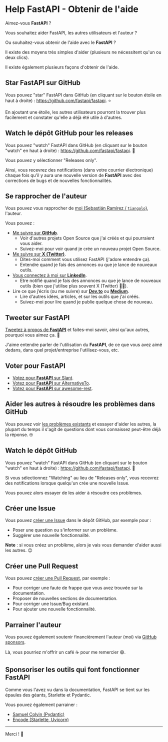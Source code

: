 # Help FastAPI - Obtenir de l'aide

Aimez-vous **FastAPI** ?

Vous souhaitez aider FastAPI, les autres utilisateurs et l'auteur ?

Ou souhaitez-vous obtenir de l'aide avec le **FastAPI** ?

Il existe des moyens très simples d'aider (plusieurs ne nécessitent qu'un ou deux clics).

Il existe également plusieurs façons d'obtenir de l'aide.

## Star **FastAPI** sur GitHub

Vous pouvez "star" FastAPI dans GitHub (en cliquant sur le bouton étoile en haut à droite) : <a href="https://github.com/fastapi/fastapi" class="external-link" target="_blank">https://github.com/fastapi/fastapi</a>. ⭐️

En ajoutant une étoile, les autres utilisateurs pourront la trouver plus facilement et constater qu'elle a déjà été utile à d'autres.

## Watch le dépôt GitHub pour les releases

Vous pouvez "watch" FastAPI dans GitHub (en cliquant sur le bouton "watch" en haut à droite) : <a href="https://github.com/fastapi/fastapi" class="external-link" target="_blank">https://github.com/fastapi/fastapi</a>. 👀

Vous pouvez y sélectionner "Releases only".

Ainsi, vous recevrez des notifications (dans votre courrier électronique) chaque fois qu'il y aura une nouvelle version de **FastAPI** avec des corrections de bugs et de nouvelles fonctionnalités.

## Se rapprocher de l'auteur

Vous pouvez vous rapprocher de <a href="https://tiangolo.com" class="external-link" target="_blank">moi (Sebastián Ramírez / `tiangolo`)</a>, l'auteur.

Vous pouvez :

* <a href="https://github.com/tiangolo" class="external-link" target="_blank">Me suivre sur **GitHub**</a>.
    * Voir d'autres projets Open Source que j'ai créés et qui pourraient vous aider.
    * Suivez-moi pour voir quand je crée un nouveau projet Open Source.
* <a href="https://x.com/tiangolo" class="external-link" target="_blank">Me suivre sur **X (Twitter)**</a>.
    * Dites-moi comment vous utilisez FastAPI (j'adore entendre ça).
    * Entendre quand je fais des annonces ou que je lance de nouveaux outils.
* <a href="https://www.linkedin.com/in/tiangolo/" class="external-link" target="_blank">Vous connectez à moi sur **LinkedIn**</a>.
    * Etre notifié quand je fais des annonces ou que je lance de nouveaux outils (bien que j'utilise plus souvent X (Twitter) 🤷‍♂).
* Lire ce que j’écris (ou me suivre) sur <a href="https://dev.to/tiangolo" class="external-link" target="_blank">**Dev.to**</a> ou <a href="https://medium.com/@tiangolo" class="external-link" target="_blank">**Medium**</a>.
    * Lire d'autres idées, articles, et sur les outils que j'ai créés.
    * Suivez-moi pour lire quand je publie quelque chose de nouveau.

## Tweeter sur **FastAPI**

<a href="https://x.com/compose/tweet?text=I'm loving FastAPI because... https://github.com/fastapi/fastapi cc @tiangolo" class="external-link" target="_blank">Tweetez à propos de **FastAPI**</a> et faites-moi savoir, ainsi qu'aux autres, pourquoi vous aimez ça. 🎉

J'aime entendre parler de l'utilisation du **FastAPI**, de ce que vous avez aimé dedans, dans quel projet/entreprise l'utilisez-vous, etc.

## Voter pour FastAPI

* <a href="https://www.slant.co/options/34241/~fastapi-review" class="external-link" target="_blank">Votez pour **FastAPI** sur Slant</a>.
* <a href="https://alternativeto.net/software/fastapi/" class="external-link" target="_blank">Votez pour **FastAPI** sur AlternativeTo</a>.
* <a href="https://github.com/marmelab/awesome-rest/pull/93" class="external-link" target="_blank">Votez pour **FastAPI** sur awesome-rest</a>.

## Aider les autres à résoudre les problèmes dans GitHub

Vous pouvez voir <a href="https://github.com/fastapi/fastapi/issues" class="external-link" target="_blank">les problèmes existants</a> et essayer d'aider les autres, la plupart du temps il s'agit de questions dont vous connaissez peut-être déjà la réponse. 🤓

## Watch le dépôt GitHub

Vous pouvez "watch" FastAPI dans GitHub (en cliquant sur le bouton "watch" en haut à droite) : <a href="https://github.com/fastapi/fastapi" class="external-link" target="_blank">https://github.com/fastapi/fastapi</a>. 👀

Si vous sélectionnez "Watching" au lieu de "Releases only", vous recevrez des notifications lorsque quelqu'un crée une nouvelle Issue.

Vous pouvez alors essayer de les aider à résoudre ces problèmes.

## Créer une Issue

Vous pouvez <a href="https://github.com/fastapi/fastapi/issues/new/choose" class="external-link" target="_blank">créer une Issue</a> dans le dépôt GitHub, par exemple pour :

* Poser une question ou s'informer sur un problème.
* Suggérer une nouvelle fonctionnalité.

**Note** : si vous créez un problème, alors je vais vous demander d'aider aussi les autres. 😉

## Créer une Pull Request

Vous pouvez <a href="https://github.com/fastapi/fastapi" class="external-link" target="_blank">créer une Pull Request</a>, par exemple :

* Pour corriger une faute de frappe que vous avez trouvée sur la documentation.
* Proposer de nouvelles sections de documentation.
* Pour corriger une Issue/Bug existant.
* Pour ajouter une nouvelle fonctionnalité.

## Parrainer l'auteur

Vous pouvez également soutenir financièrement l'auteur (moi) via <a href="https://github.com/sponsors/tiangolo" class="external-link" target="_blank">GitHub sponsors</a>.

Là, vous pourriez m'offrir un café ☕️ pour me remercier 😄.

## Sponsoriser les outils qui font fonctionner FastAPI

Comme vous l'avez vu dans la documentation, FastAPI se tient sur les épaules des géants, Starlette et Pydantic.

Vous pouvez également parrainer :

* <a href="https://github.com/sponsors/samuelcolvin" class="external-link" target="_blank">Samuel Colvin (Pydantic)</a>
* <a href="https://github.com/sponsors/encode" class="external-link" target="_blank">Encode (Starlette, Uvicorn)</a>

---

Merci ! 🚀
